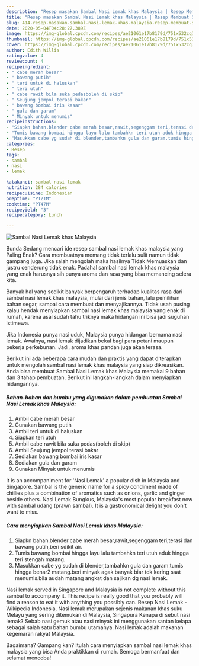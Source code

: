 ```yaml
---
description: "Resep masakan Sambal Nasi Lemak khas Malaysia | Resep Membuat Sambal Nasi Lemak khas Malaysia Yang Menggugah Selera"
title: "Resep masakan Sambal Nasi Lemak khas Malaysia | Resep Membuat Sambal Nasi Lemak khas Malaysia Yang Menggugah Selera"
slug: 414-resep-masakan-sambal-nasi-lemak-khas-malaysia-resep-membuat-sambal-nasi-lemak-khas-malaysia-yang-menggugah-selera
date: 2020-05-04T04:28:27.389Z
image: https://img-global.cpcdn.com/recipes/ae21061e17b8179d/751x532cq70/sambal-nasi-lemak-khas-malaysia-foto-resep-utama.jpg
thumbnail: https://img-global.cpcdn.com/recipes/ae21061e17b8179d/751x532cq70/sambal-nasi-lemak-khas-malaysia-foto-resep-utama.jpg
cover: https://img-global.cpcdn.com/recipes/ae21061e17b8179d/751x532cq70/sambal-nasi-lemak-khas-malaysia-foto-resep-utama.jpg
author: Edith Willis
ratingvalue: 4
reviewcount: 4
recipeingredient:
- " cabe merah besar"
- " bawang putih"
- " teri untuk di haluskan"
- " teri utuh"
- " cabe rawit bila suka pedasboleh di skip"
- " Seujung jempol terasi bakar"
- " bawang bombai iris kasar"
- " gula dan garam"
- " Minyak untuk menumis"
recipeinstructions:
- "Siapkn bahan.blender cabe merah besar,rawit,segenggam teri,terasi dan bawang putih,beri sdikit air."
- "Tumis bawang bombai hingga layu lalu tambahkn teri utuh aduk hingga teri stengah matang."
- "Masukkan cabe yg sudah di blender,tambahkn gula dan garam.tumis hingga benar2 matang.beri minyak agak banyak biar tdk kering saat menumis.bila audah matang angkat dan sajikan dg nasi lemak."
categories:
- Resep
tags:
- sambal
- nasi
- lemak

katakunci: sambal nasi lemak 
nutrition: 284 calories
recipecuisine: Indonesian
preptime: "PT21M"
cooktime: "PT47M"
recipeyield: "3"
recipecategory: Lunch

---
```



![Sambal Nasi Lemak khas Malaysia](https://img-global.cpcdn.com/recipes/ae21061e17b8179d/751x532cq70/sambal-nasi-lemak-khas-malaysia-foto-resep-utama.jpg)

Bunda Sedang mencari ide resep sambal nasi lemak khas malaysia yang Paling Enak? Cara membuatnya memang tidak terlalu sulit namun tidak gampang juga. Jika salah mengolah maka hasilnya Tidak Memuaskan dan justru cenderung tidak enak. Padahal sambal nasi lemak khas malaysia yang enak harusnya sih punya aroma dan rasa yang bisa memancing selera kita.

Banyak hal yang sedikit banyak berpengaruh terhadap kualitas rasa dari sambal nasi lemak khas malaysia, mulai dari jenis bahan, lalu pemilihan bahan segar, sampai cara membuat dan menyajikannya. Tidak usah pusing kalau hendak menyiapkan sambal nasi lemak khas malaysia yang enak di rumah, karena asal sudah tahu triknya maka hidangan ini bisa jadi suguhan istimewa.

Jika Indonesia punya nasi uduk, Malaysia punya hidangan bernama nasi lemak. Awalnya, nasi lemak dijadikan bekal bagi para petani maupun pekerja perkebunan. Jadi, aroma khas pandan juga akan terasa.


Berikut ini ada beberapa cara mudah dan praktis yang dapat diterapkan untuk mengolah sambal nasi lemak khas malaysia yang siap dikreasikan. Anda bisa membuat Sambal Nasi Lemak khas Malaysia memakai 9 bahan dan 3 tahap pembuatan. Berikut ini langkah-langkah dalam menyiapkan hidangannya.

<!--inarticleads1-->

##### Bahan-bahan dan bumbu yang digunakan dalam pembuatan Sambal Nasi Lemak khas Malaysia:

1. Ambil  cabe merah besar
1. Gunakan  bawang putih
1. Ambil  teri untuk di haluskan
1. Siapkan  teri utuh
1. Ambil  cabe rawit bila suka pedas(boleh di skip)
1. Ambil  Seujung jempol terasi bakar
1. Sediakan  bawang bombai iris kasar
1. Sediakan  gula dan garam
1. Gunakan  Minyak untuk menumis


It is an accompaniment for &#39;Nasi Lemak&#39; a popular dish in Malaysia and Singapore. Sambal is the generic name for a spicy condiment made of chillies plus a combination of aromatics such as onions, garlic and ginger beside others. Nasi Lemak Bungkus, Malaysia&#39;s most popular breakfast now with sambal udang (prawn sambal). It is a gastronomical delight you don&#39;t want to miss. 

<!--inarticleads2-->

##### Cara menyiapkan Sambal Nasi Lemak khas Malaysia:

1. Siapkn bahan.blender cabe merah besar,rawit,segenggam teri,terasi dan bawang putih,beri sdikit air.
1. Tumis bawang bombai hingga layu lalu tambahkn teri utuh aduk hingga teri stengah matang.
1. Masukkan cabe yg sudah di blender,tambahkn gula dan garam.tumis hingga benar2 matang.beri minyak agak banyak biar tdk kering saat menumis.bila audah matang angkat dan sajikan dg nasi lemak.


Nasi lemak served in Singapore and Malaysia is not complete without this sambal to accompany it. This recipe is really good that you probably will find a reason to eat it with anything you possibly can. Resep Nasi Lemak - Wikipedia Indonesia, Nasi lemak merupakan sejenis makanan khas suku Melayu yang sering ditemukan di Malaysia, Singapura Kenapa di sebut nasi lemak? Sebab nasi gemuk atau nasi minyak ini menggunakan santan kelapa sebagai salah satu bahan bumbu utamanya. Nasi lemak adalah makanan kegemaran rakyat Malaysia. 

Bagaimana? Gampang kan? Itulah cara menyiapkan sambal nasi lemak khas malaysia yang bisa Anda praktikkan di rumah. Semoga bermanfaat dan selamat mencoba!
